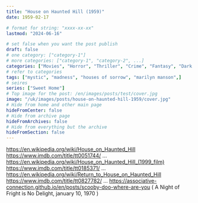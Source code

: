 ```yaml
---
title: "House on Haunted Hill (1959)"
date: 1959-02-17

# format for string: "xxxx-xx-xx"
lastmod: "2024-06-16"

# set false when you want the post publish
draft: false
# one category: ["category-1"]
# more categories: ["category-1", "category-2", ...]
categories: ["Movies", "Horror", "Thriller", "Crime", "Fantasy", "Dark fantasy"]
# refer to categories
tags: ["mystic", "madness", "houses of sorrow", "marilyn manson",]
# seires
series: ["Sweet Home"]
# Top image for the post: /en/images/posts/test/cover.jpg
image: "/uk/images/posts/house-on-haunted-hill-1959/cover.jpg"
# Hide from home and other main page
hideFromCenter: false
# Hide from archive page
hideFromArchives: false
# Hide from everything but the archive
hideFromSection: false
---
```

https://en.wikipedia.org/wiki/House_on_Haunted_Hill
https://www.imdb.com/title/tt0051744/
...
https://en.wikipedia.org/wiki/House_on_Haunted_Hill_(1999_film)
https://www.imdb.com/title/tt0185371/
...
https://en.wikipedia.org/wiki/Return_to_House_on_Haunted_Hill
https://www.imdb.com/title/tt0827782/
...
https://associative-connection.github.io/en/posts/scooby-doo-where-are-you ( A Night of Fright is No Delight, january 10, 1970 )
<!--more-->